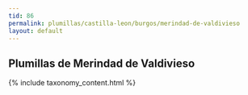 ```yaml
---
tid: 86
permalink: plumillas/castilla-leon/burgos/merindad-de-valdivieso
layout: default
---
```

## Plumillas de Merindad de Valdivieso
{% include taxonomy_content.html %}
